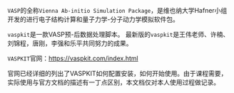 `VASP`的全称`Vienna Ab-initio Simulation Package`，是维也纳大学Hafner小组开发的进行电子结构计算和量子力学-分子动力学模拟软件包。

`vaspkit`是一款VASP预-后数据处理脚本。 最新版的`vaspkit`是王伟老师、许楠、刘锦程，唐刚，李强和乐平共同努力的成果。

`VASPKIT`官网：https://vaspkit.com/index.html



官网已经详细的列出了VASPKIT如何配置安装，如何开始使用。由于课程需要，实际使用与官方文档的描述有一丁点区别，本文档仅对本人使用过程做记录。